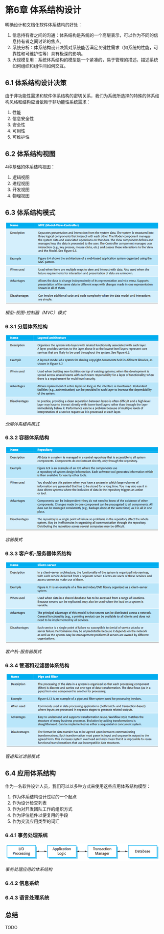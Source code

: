 # 第6章 体系结构设计



明确设计和文档化软件体系结构的好处：

1. 信息持有者之间的沟通：体系结构是系统的一个高层表示，可以作为不同的信息持有者之间讨论的焦点。
2. 系统分析：体系结构设计决策对系统能否满足关键性需求（如系统的性能，可靠性和可维护性等）具有极深的影响。
3. 大规模复用：系统体系结构的模型是一个紧凑的，易于管理的描述，描述系统如何组织和组件间如何交互。

## 6.1 体系结构设计决策

由于非功能性需求和软件体系结构的密切关系，我们为系统所选择的特殊的体系结构风格和结构应当依赖于非功能性系统需求：

1. 性能
2. 信息安全性
3. 安全性
4. 可用性
5. 可维护性



## 6.2 体系结构视图

4种基础的体系结构视图：

1. 逻辑视图
2. 进程视图
3. 开发视图
4. 物理视图



## 6.3 体系结构模式

![6_2](res/6_2.png)

*模型-视图-控制器（MVC）模式*

### 6.3.1 分层体系结构

![6_5](res/6_5.png)

*分层体系结构模式*

### 6.3.2 容器体系结构

![6_8](res/6_8.png)

*容器模式*

### 6.3.3 客户机-服务器体系结构

![6_10](res/6_10.png)

*客户机-服务器模式*

### 6.3.4 管道和过滤器体系结构

![6_12](res/6_12.png)

*管道和过滤器模式*



## 6.4 应用体系结构

作为一名软件设计人员，我们可以以多种方式来使用这些应用体系结构模型：

1. 作为体系结构设计过程的一个起点
2. 作为设计检查列表
3. 作为对开发团队工作的组织方式
4. 作为评估组件以便复用的手段
5. 作为交流应用类型的词汇

### 6.4.1 事务处理系统

![6_14](res/6_14.png)

*事务处理应用的体系结构*

### 6.4.2 信息系统

### 6.4.3 语言处理系统



## 总结

TODO